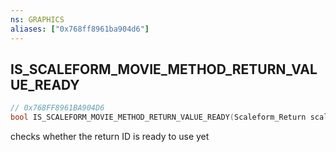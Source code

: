```yaml
---
ns: GRAPHICS
aliases: ["0x768ff8961ba904d6"]
---
```

## IS_SCALEFORM_MOVIE_METHOD_RETURN_VALUE_READY

```c
// 0x768FF8961BA904D6
bool IS_SCALEFORM_MOVIE_METHOD_RETURN_VALUE_READY(Scaleform_Return scaleform_return);
```

checks whether the return ID is ready to use yet


